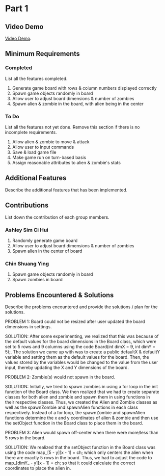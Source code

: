 # Part 1

## Video Demo

[Video Demo]([https://youtube.com](https://www.youtube.com/watch?v=05fASRKdF6k)).

## Minimum Requirements

### Completed

List all the features completed.

1. Generate game board with rows & column numbers displayed correctly
2. Spawn game objects randomly in board
3. Allow user to adjust board dimensions & number of zombies
4. Spawn alien & zombie in the board, with alien being in the center

### To Do

List all the features not yet done. Remove this section if there is no incomplete requirements.

1. Allow alien & zombie to move & attack
2. Allow user to input commands
3. Save & load game file
4. Make game run on turn-based basis
5. Assign reasonable attributes to alien & zombie's stats

## Additional Features

Describe the additional features that has been implemented.

## Contributions

List down the contribution of each group members.

### Ashley Sim Ci Hui

1. Randomly generate game board
2. Allow user to adjust board dimensions & number of zombies
3. Spawn alien in the center of board

### Chin Shuang Ying

1. Spawn game objects randomly in board
2. Spawn zombies in board

## Problems Encountered & Solutions

Describe the problems encountered and provide the solutions / plan for the solutions.

PROBLEM 1:
Board could not be resized after user updated the board dimensions in settings.

SOLUTION:
After some experimenting, we realized that this was because of the default values for the board dimensions in the Board class, which were set to 5 rows and 9 columns using the code Board(int dimX = 9, int dimY = 5);. The solution we came up with was to create a public defaultX & defaultY variable and setting them as the default values for the board. Then, the values stored by the variables would be changed to the value from the user input, thereby updating the X and Y dimensions of the board.

PROBLEM 2:
Zombie(s) would not spawn in the board.

SOLUTION:
Initially, we tried to spawn zombies in using a for loop in the init function of the Board class. We then realized that we had to create separate classes for both alien and zombie and spawn them in using functions in their respective classes. Thus, we created the Alien and Zombie classes as well as the spawnZombie and spawnAlien functions in each class respectively. Instead of a for loop, the spawnZombie and spawnAlien functions determine the x and y coordinates of alien & zombie and then use the setObject function in the Board class to place them in the board.

PROBLEM 3:
Alien would spawn off-center when there were more/less than 5 rows in the board.

SOLUTION:
We realized that the setObject function in the Board class was using the code map_[5 - y][x - 1] = ch; which only centers the alien when there are exactly 5 rows in the board. Thus, we had to adjust the code to map_[dimY_ - y][x - 1] = ch; so that it could calculate the correct coordinates to place the alien in.
